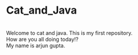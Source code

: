 # Cat_and_Java
<br>
Welcome to cat and java. This is my first repository.
<br>
How are you all doing today!?
<br>
My name is arjun gupta.
